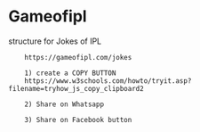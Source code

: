 # Gameofipl
structure for Jokes of IPL

		https://gameofipl.com/jokes

		1) create a COPY BUTTON
		https://www.w3schools.com/howto/tryit.asp?filename=tryhow_js_copy_clipboard2
		
		2) Share on Whatsapp

		3) Share on Facebook button
